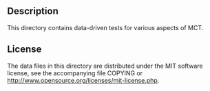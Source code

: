 Description
------------

This directory contains data-driven tests for various aspects of MCT.

License
--------

The data files in this directory are distributed under the MIT software
license, see the accompanying file COPYING or
http://www.opensource.org/licenses/mit-license.php.

